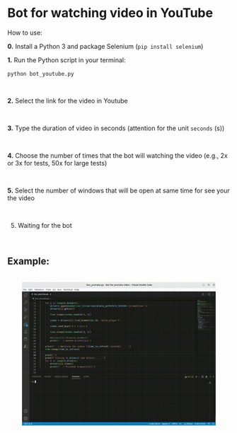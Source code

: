 # Bot for watching video in YouTube

How to use:

**0.** Install a Python 3 and package Selenium (`pip install selenium`)

**1.** Run the Python script in your terminal:
```
python bot_youtube.py
```

<br/>

**2.** Select the link for the video in Youtube

<br/>

**3.** Type the duration of video in seconds (attention for the unit `seconds` (s))

<br/>

**4.** Choose the number of times  that the bot will watching the video (e.g., 2x or 3x for tests, 50x for large tests)

<br/>

**5.** Select the number of windows that will be open at same time for see your the video

<br/>

5. Waiting for the bot

<br/>


## Example:

<br/>

<div style="text-align: center;">
  <img src="./images/lanczos.gif" height="87%" width="87%">
</div>

<br/>
